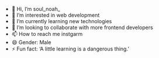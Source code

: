 - 👋 Hi, I’m soul_noah_
- 👀 I’m interested in web development
- 🌱 I’m currently learning new technologies
- 💞️ I’m looking to collaborate with more frontend developers
- 📫 How to reach me instgarm
- 😄 Gender: Male 
- ⚡ Fun fact: ‘A little learning is a dangerous thing.’
